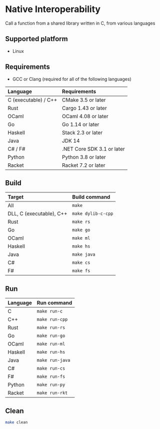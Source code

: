 # Native Interoperability

Call a function from a shared library written in C, from various languages

## Supported platform

- Linux

## Requirements

- GCC or Clang (required for all of the following languages)

| Language | Requirements |
| :--- | :--- |
| C (executable) / C++ | CMake 3.5 or later |
| Rust | Cargo 1.43 or later |
| OCaml | OCaml 4.08 or later |
| Go | Go 1.14 or later |
| Haskell | Stack 2.3 or later |
| Java | JDK 14 |
| C# / F# | .NET Core SDK 3.1 or later |
| Python | Python 3.8 or later |
| Racket | Racket 7.2 or later |

## Build

| Target | Build command |
| :--- | :--- |
| All | `make` |
| DLL, C (executable), C++  | `make dylib-c-cpp` |
| Rust | `make rs` |
| Go | `make go` |
| OCaml | `make ml` |
| Haskell | `make hs` |
| Java | `make java` |
| C# | `make cs` |
| F# | `make fs` |

## Run

| Language | Run command |
| :--- | :--- |
| C | `make run-c` |
| C++ | `make run-cpp` |
| Rust | `make run-rs` |
| Go | `make run-go` |
| OCaml | `make run-ml` |
| Haskell | `make run-hs` |
| Java | `make run-java` |
| C# | `make run-cs` |
| F# | `make run-fs` |
| Python | `make run-py` |
| Racket | `make run-rkt` |

## Clean

```bash
make clean
```
